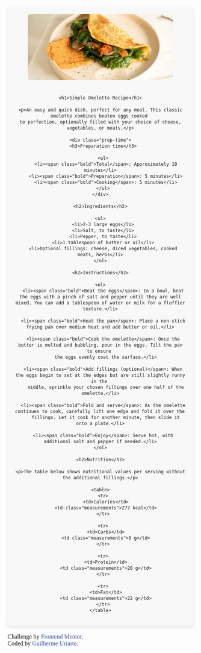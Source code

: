 <!DOCTYPE html>
<html lang="en">
<head>
  <meta charset="UTF-8">
  <meta name="viewport" content="width=device-width, initial-scale=1.0">

  <link rel="icon" type="image/png" sizes="32x32" href="./assets/images/favicon-32x32.png">
  
  <title>Frontend Mentor | Recipe page</title>

  <link rel="stylesheet" href="styles.css">

  <style>
    @font-face {
      font-family: "Young Serif";
      src: url("/recipe-page-main/assets/fonts/young-serif/YoungSerif-Regular.ttf");
    }

    body {
      font-family: "Young Serif", serif;
    }

    h1, h2, h3 {
      font-family: "Young Serif", serif; 
    }

    .bold {
      font-weight: bold;
    }

    table {
      width: 100%;
      border-collapse: collapse;
      margin: 20px 0;
    }

    table, th, td {
      border: 1px solid #ddd;
    }

    th, td {
      padding: 8px;
      text-align: left;
    }

    th {
      background-color: #f4f4f4;
    }

    .measurements {
      text-align: right;
    }

    .container {
      width: 90%;
      max-width: 600px;
      padding: 20px;
      background-color: #f8f8f8;
      border-radius: 8px;
      box-shadow: 0 4px 8px rgba(0, 0, 0, 0.1);
      text-align: center;
      margin-top: 50px; /* Adjust space from the top */
    }

    .container img {
      max-width: 85%;
      height: auto;
      border-radius: 8px;
      margin-bottom: 20px;
    }

    h1, h2 {
      margin-top: 0;
      color: #333;
    }

    p, ul, ol {
      text-align: left;
      margin: 0 auto;
      max-width: 800px;
      font-size: 16px;
    }

    ul, ol {
      padding-left: 20px;
    }

    .attribution {
      font-size: 11px;
      text-align: center;
      margin-top: 20px;
    }

    .attribution a {
      color: hsl(228, 45%, 44%);
      text-decoration: none;
    }

    .attribution a:hover {
      text-decoration: underline;
    }
  </style>
</head>
<body>

  <main class="container">
    <img src="assets/images/image-omelette.jpeg" alt="Omelette Image">

    <h1>Simple Omelette Recipe</h1>

    <p>An easy and quick dish, perfect for any meal. This classic omelette combines beaten eggs cooked 
    to perfection, optionally filled with your choice of cheese, vegetables, or meats.</p>

    <div class="prep-time">
      <h3>Preparation time</h3>

      <ul>
        <li><span class="bold">Total</span>: Approximately 10 minutes</li>
        <li><span class="bold">Preparation</span>: 5 minutes</li>
        <li><span class="bold">Cooking</span>: 5 minutes</li>
      </ul>
    </div>

    <h2>Ingredients</h2>

    <ul>
      <li>2-3 large eggs</li>
      <li>Salt, to taste</li>
      <li>Pepper, to taste</li>
      <li>1 tablespoon of butter or oil</li>
      <li>Optional fillings: cheese, diced vegetables, cooked meats, herbs</li>
    </ul>

    <h2>Instructions</h2>

    <ol>
      <li><span class="bold">Beat the eggs</span>: In a bowl, beat the eggs with a pinch of salt and pepper until they are well mixed. You can add a tablespoon of water or milk for a fluffier texture.</li>

      <li><span class="bold">Heat the pan</span>: Place a non-stick frying pan over medium heat and add butter or oil.</li>

      <li><span class="bold">Cook the omelette</span>: Once the butter is melted and bubbling, pour in the eggs. Tilt the pan to ensure 
        the eggs evenly coat the surface.</li>

      <li><span class="bold">Add fillings (optional)</span>: When the eggs begin to set at the edges but are still slightly runny in the 
        middle, sprinkle your chosen fillings over one half of the omelette.</li>

      <li><span class="bold">Fold and serve</span>: As the omelette continues to cook, carefully lift one edge and fold it over the 
        fillings. Let it cook for another minute, then slide it onto a plate.</li>

      <li><span class="bold">Enjoy</span>: Serve hot, with additional salt and pepper if needed.</li>
    </ol>

    <h2>Nutrition</h2>

    <p>The table below shows nutritional values per serving without the additional fillings.</p>

    <table>
      <tr>
        <td>Calories</td>
        <td class="measurements">277 kcal</td>
      </tr>

      <tr>
        <td>Carbs</td>
        <td class="measurements">0 g</td>
      </tr>

      <tr>
        <td>Protein</td>
        <td class="measurements">20 g</td>
      </tr>

      <tr>
        <td>Fat</td>
        <td class="measurements">22 g</td>
      </tr>
    </table>
  </main>
  
  <footer>
    <div class="attribution">
      <p>Challenge by <a href="https://www.frontendmentor.io?ref=challenge" target="_blank">Frontend Mentor</a>.</p>
      <p>Coded by <a href="https://github.com/uriartegui">Guilherme Uriarte</a>.</p>
    </div>
  </footer>
</body>
</html>

